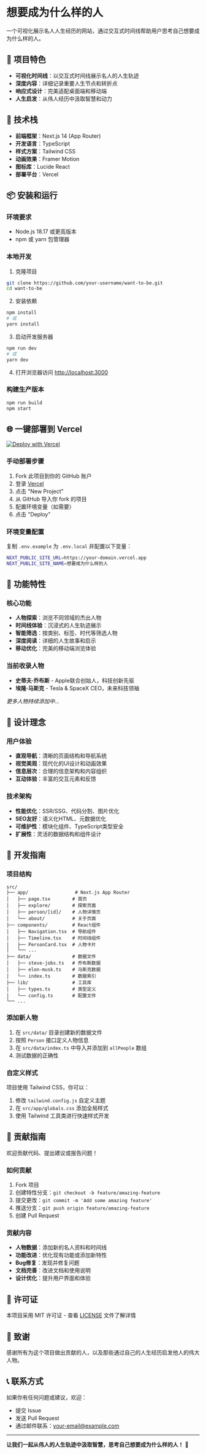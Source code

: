 # 想要成为什么样的人

一个可视化展示名人人生经历的网站，通过交互式时间线帮助用户思考自己想要成为什么样的人。

## 🌟 项目特色

- **可视化时间线**：以交互式时间线展示名人的人生轨迹
- **深度内容**：详细记录重要人生节点和转折点
- **响应式设计**：完美适配桌面端和移动端
- **人生启发**：从伟人经历中汲取智慧和动力

## 🚀 技术栈

- **前端框架**：Next.js 14 (App Router)
- **开发语言**：TypeScript
- **样式方案**：Tailwind CSS
- **动画效果**：Framer Motion
- **图标库**：Lucide React
- **部署平台**：Vercel

## 📦 安装和运行

### 环境要求

- Node.js 18.17 或更高版本
- npm 或 yarn 包管理器

### 本地开发

1. 克隆项目
```bash
git clone https://github.com/your-username/want-to-be.git
cd want-to-be
```

2. 安装依赖
```bash
npm install
# 或
yarn install
```

3. 启动开发服务器
```bash
npm run dev
# 或
yarn dev
```

4. 打开浏览器访问 [http://localhost:3000](http://localhost:3000)

### 构建生产版本

```bash
npm run build
npm start
```

## 🌐 一键部署到 Vercel

[![Deploy with Vercel](https://vercel.com/button)](https://vercel.com/new/clone?repository-url=https://github.com/your-username/want-to-be)

### 手动部署步骤

1. Fork 此项目到你的 GitHub 账户
2. 登录 [Vercel](https://vercel.com)
3. 点击 "New Project"
4. 从 GitHub 导入你 fork 的项目
5. 配置环境变量（如需要）
6. 点击 "Deploy"

### 环境变量配置

复制 `.env.example` 为 `.env.local` 并配置以下变量：

```bash
NEXT_PUBLIC_SITE_URL=https://your-domain.vercel.app
NEXT_PUBLIC_SITE_NAME=想要成为什么样的人
```

## 📱 功能特性

### 核心功能

- **人物探索**：浏览不同领域的杰出人物
- **时间线体验**：沉浸式的人生轨迹展示
- **智能筛选**：按类别、标签、时代等筛选人物
- **深度阅读**：详细的人生故事和启示
- **移动优化**：完美的移动端浏览体验

### 当前收录人物

- **史蒂夫·乔布斯** - Apple联合创始人，科技创新先驱
- **埃隆·马斯克** - Tesla & SpaceX CEO，未来科技领袖

*更多人物持续添加中...*

## 🎨 设计理念

### 用户体验
- **直观导航**：清晰的页面结构和导航系统
- **视觉美观**：现代化的UI设计和动画效果
- **信息层次**：合理的信息架构和内容组织
- **互动体验**：丰富的交互元素和反馈

### 技术架构
- **性能优化**：SSR/SSG、代码分割、图片优化
- **SEO友好**：语义化HTML、元数据优化
- **可维护性**：模块化组件、TypeScript类型安全
- **扩展性**：灵活的数据结构和组件设计

## 🔧 开发指南

### 项目结构

```
src/
├── app/                 # Next.js App Router
│   ├── page.tsx        # 首页
│   ├── explore/        # 探索页面
│   ├── person/[id]/    # 人物详情页
│   └── about/          # 关于页面
├── components/         # React组件
│   ├── Navigation.tsx  # 导航组件
│   ├── Timeline.tsx    # 时间线组件
│   ├── PersonCard.tsx  # 人物卡片
│   └── ...
├── data/               # 数据文件
│   ├── steve-jobs.ts   # 乔布斯数据
│   ├── elon-musk.ts    # 马斯克数据
│   └── index.ts        # 数据索引
├── lib/                # 工具库
│   ├── types.ts        # 类型定义
│   └── config.ts       # 配置文件
└── ...
```

### 添加新人物

1. 在 `src/data/` 目录创建新的数据文件
2. 按照 `Person` 接口定义人物信息
3. 在 `src/data/index.ts` 中导入并添加到 `allPeople` 数组
4. 测试数据的正确性

### 自定义样式

项目使用 Tailwind CSS，你可以：

1. 修改 `tailwind.config.js` 自定义主题
2. 在 `src/app/globals.css` 添加全局样式
3. 使用 Tailwind 工具类进行快速样式开发

## 🤝 贡献指南

欢迎贡献代码、提出建议或报告问题！

### 如何贡献

1. Fork 项目
2. 创建特性分支：`git checkout -b feature/amazing-feature`
3. 提交更改：`git commit -m 'Add some amazing feature'`
4. 推送分支：`git push origin feature/amazing-feature`
5. 创建 Pull Request

### 贡献内容

- **人物数据**：添加新的名人资料和时间线
- **功能改进**：优化现有功能或添加新特性
- **Bug修复**：发现并修复问题
- **文档完善**：改进文档和使用说明
- **设计优化**：提升用户界面和体验

## 📄 许可证

本项目采用 MIT 许可证 - 查看 [LICENSE](LICENSE) 文件了解详情

## 🙏 致谢

感谢所有为这个项目做出贡献的人，以及那些通过自己的人生经历启发他人的伟大人物。

## 📞 联系方式

如果你有任何问题或建议，欢迎：

- 提交 Issue
- 发送 Pull Request
- 通过邮件联系：your-email@example.com

---

**让我们一起从伟人的人生轨迹中汲取智慧，思考自己想要成为什么样的人！** 🌟
